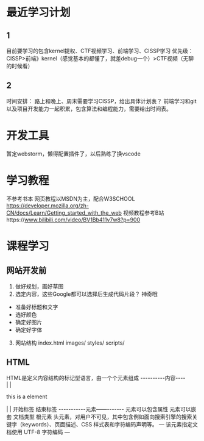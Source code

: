 # 最近学习计划 
## 1 
目前要学习的包含kernel提权、CTF视频学习、前端学习、CISSP学习
优先级：
CISSP>前端》kernel（感觉基本的都懂了，就差debug一个）>CTF视频（无聊的时候看）
## 2
时间安排：
路上和晚上、周末需要学习CISSP，给出具体计划表？
前端学习和git以及项目开发能力一起积累，包含算法和编程能力，需要给出时间表。
# 开发工具
暂定webstorm，懒得配置插件了，以后熟练了换vscode
# 学习教程
不参考书本
网页教程以MSDN为主，配合W3SCHOOL
https://developer.mozilla.org/zh-CN/docs/Learn/Getting_started_with_the_web
视频教程参考B站https://www.bilibili.com/video/BV1Bb411v7w8?p=900
# 课程学习
## 网站开发前
1. 做好规划，画好草图
2. 选定内容，这些Google都可以选择后生成代码片段？ 神奇哦
* 准备好标题和文字
* 选好颜色
* 确定好图片
* 确定好字体
3. 网站结构
  index.html
  images/
  styles/
  scripts/

## HTML
HTML是定义内容结构的标记型语言，由一个个元素组成
   ----------内容----  
   |                 |
<p>this is a element </p>
|                      |
开始标签           结束标签
-----------元素——-------
元素可以包含属性
元素可以嵌套
<!DOCTYPE html> 文档类型
<html></html> 根元素
<head></head>头元素，对用户不可见，其中包含例如面向搜索引擎的搜索关键字（keywords）、页面描述、CSS 样式表和字符编码声明等。
<meta charset="utf-8"> — 该元素指定文档使用 UTF-8 字符编码
<title></title> — <title> 元素。该元素设置页面的标题
<body></body> — <body> 元素。该元素包含期望让用户在访问页面时看到的内容，包括文本、图像、视频、游戏、可播放的音轨或其他内容。
<img src="images/firefox-icon.png" alt="测试图片"> src，嵌入图像路径，ALT内容用于图片不可见时显示
不可见的原因可能是：
用户有视觉障碍。视障用户可以使用屏幕阅读器来朗读 alt 属性的内容。
有些错误使图像无法显示。可以试着故意将 src 属性里的路径改错。保存并刷新页面就可以在图像位置看到
##标记文本##
Heading标题
标题元素可用于指定内容的标题和子标题。就像一本书的书名、每章的大标题、小标题，等。HTML 文档也是一样。HTML 包括六个级别的标题， <h1>–<h6> ，一般最多用到 3-4 级标题。
<h1>主标题</h1>
<h2>顶层标题</h2>
<h3>子标题</h3>
<h4>次子标题</h4>
<p> 元素是用来指定段落的。通常用于指定常规的文本内容
Web 上的许多内容都是列表，HTML 有一些特别的列表元素。标记列表通常包括至少两个元素。最常用的列表类型为：
无序列表（Unordered List）中项目的顺序并不重要，就像购物列表。用一个 <ul> 元素包围。
有序列表（Ordered List）中项目的顺序很重要，就像烹调指南。用一个 <ol> 元素包围。
列表的每个项目用一个列表项目（List Item）元素 <li> 包围。
比如，要将下面的段落片段改成一个列表：

<p>Mozilla 是一个全球社区，这里聚集着来自五湖四海的技术人员、思考者和建造者，我们致力于……</p>
可以这样更改标记：

<p>Mozilla 是一个全球社区，这里聚集着来自五湖四海的</p>

<ul>
  <li>技术人员</li>
  <li>思考者</li>
  <li>建造者</li>
</ul>

<p>我们致力于……</p>
链接非常重要 — 它们赋予 Web 网络属性。要植入一个链接，我们需要使用一个简单的元素 — <a> — a 是 "anchor" （锚）的缩写。要将一些文本添加到链接中，只需如下几步：

选择一些文本。比如 “Mozilla 宣言”。
将文本包含在 <a> 元素内，就像这样：
<a>Mozilla 宣言</a>
为此 <a> 元素添加一个 href 属性，就像这样：
<a href="">Mozilla 宣言</a>
把属性的值设置为所需网址：
<a href="https://www.mozilla.org/zh-CN/about/manifesto/">Mozilla 宣言</a>
如果网址开始部分省略了 https:// 或者 http://，可能会得到错误的结果。在完成一个链接后，可以试着点击它来确保指向正确。

href 这个名字可能开始看起来有点令人费解，代表超文本引用（ hypertext reference）。
